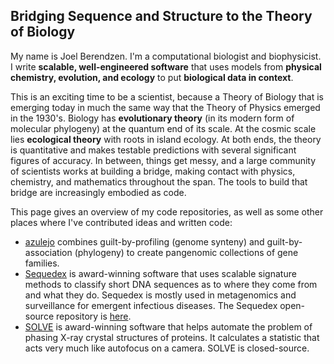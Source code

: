 ## Bridging Sequence and Structure to the Theory of Biology

My name is Joel Berendzen. I'm a computational biologist and biophysicist. I write **scalable, well-engineered software** that uses models from **physical chemistry, evolution, and ecology** to put **biological data in context**.

This is an exciting time to be a scientist, because a Theory of Biology that is emerging today in much the same way that the Theory of Physics emerged in the 1930's.  Biology has **evolutionary theory** (in its modern form of molecular phylogeny) at the quantum end of its scale.  At the cosmic scale lies **ecological theory** with roots in island ecology.  At both ends, the theory is quantitative and makes testable predictions with several significant figures of accuracy. In between, things get messy, and a large community of scientists works at building a bridge, making contact with physics, chemistry, and mathematics throughout the span.  The tools to build that bridge are increasingly embodied as code.

This page gives an overview of my code repositories, as well as some other places where I've contributed ideas and written code:

- [azulejo](https://github.com/joelb123/azulejo) combines guilt-by-profiling (genome synteny) and guilt-by-association (phylogeny) to create pangenomic collections of gene families. 
- [Sequedex](https://sequedex.lanl.gov) is award-winning software that uses scalable signature methods to classify short DNA sequences as to where they come from and what they do.  Sequedex is mostly used in metagenomics and surveillance for emergent infectious diseases. The Sequedex open-source repository is [here](https://github.com/lanl/sequedex-core).  
- [SOLVE](https://solve.lanl.gov) is award-winning software that helps automate the problem of phasing X-ray crystal structures of proteins.  It calculates a statistic that acts very much like autofocus on a camera.  SOLVE is closed-source.

